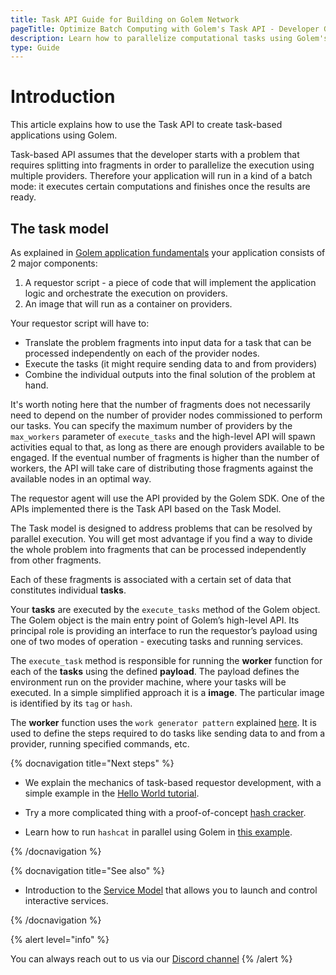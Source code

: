 ```yaml
---
title: Task API Guide for Building on Golem Network
pageTitle: Optimize Batch Computing with Golem's Task API - Developer Guide
description: Learn how to parallelize computational tasks using Golem's Task API. Discover how splitting problems into fragments enhances batch execution across multiple nodes.
type: Guide
---
```


# Introduction

This article explains how to use the Task API to create task-based applications using Golem.

Task-based API assumes that the developer starts with a problem that requires splitting into fragments in order to parallelize the execution using multiple providers. Therefore your application will run in a kind of a batch mode: it executes certain computations and finishes once the results are ready.

## The task model

As explained in [Golem application fundamentals](/docs/ja/creators/python/guides/application-fundamentals) your application consists of 2 major components:

1. A requestor script - a piece of code that will implement the application logic and orchestrate the execution on providers.
2. An image that will run as a container on providers.

Your requestor script will have to:

- Translate the problem fragments into input data for a task that can be processed independently on each of the provider nodes.
- Execute the tasks (it might require sending data to and from providers)
- Combine the individual outputs into the final solution of the problem at hand.

It's worth noting here that the number of fragments does not necessarily need to depend on the number of provider nodes commissioned to perform our tasks. You can specify the maximum number of providers by the `max_workers` parameter of `execute_tasks` and the high-level API will spawn activities equal to that, as long as there are enough providers available to be engaged. If the eventual number of fragments is higher than the number of workers, the API will take care of distributing those fragments against the available nodes in an optimal way.

The requestor agent will use the API provided by the Golem SDK. One of the APIs implemented there is the Task API based on the Task Model.

The Task model is designed to address problems that can be resolved by parallel execution. You will get most advantage if you find a way to divide the whole problem into fragments that can be processed independently from other fragments.

Each of these fragments is associated with a certain set of data that constitutes individual **tasks**.

Your **tasks** are executed by the `execute_tasks` method of the Golem object. The Golem object is the main entry point of Golem’s high-level API. Its principal role is providing an interface to run the requestor’s payload using one of two modes of operation - executing tasks and running services.

The `execute_task` method is responsible for running the **worker** function for each of the **tasks** using the defined **payload**. The payload defines the environment run on the provider machine, where your tasks will be executed. In a simple simplified approach it is a **image**. The particular image is identified by its `tag` or `hash`.

The **worker** function uses the `work generator pattern` explained [here](/docs/ja/creators/python/guides/application-fundamentals#work-generator-pattern-and-workcontext). It is used to define the steps required to do tasks like sending data to and from a provider, running specified commands, etc.

{% docnavigation title="Next steps" %}

- We explain the mechanics of task-based requestor development, with a simple example in the [Hello World tutorial](/docs/ja/creators/python/tutorials/task-example-0-hello).

- Try a more complicated thing with a proof-of-concept [hash cracker](/docs/ja/creators/python/tutorials/task-example-1-cracker).

- Learn how to run `hashcat` in parallel using Golem in [this example](/docs/ja/creators/python/tutorials/task-example-2-hashcat).

{% /docnavigation %}

{% docnavigation title="See also" %}

- Introduction to the [Service Model](/docs/ja/creators/python/guides/service-model) that allows you to launch and control interactive services.

{% /docnavigation %}

{% alert level="info" %}

You can always reach out to us via our [Discord channel](https://chat.golem.network/)
{% /alert %}
